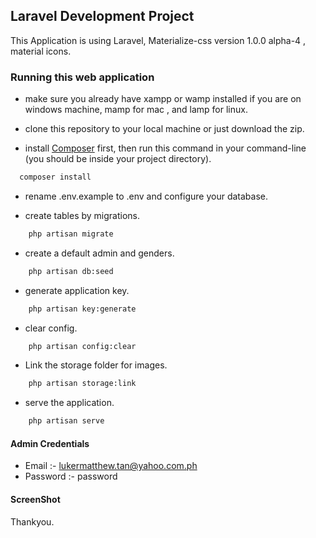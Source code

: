 ## Laravel Development Project

This Application is using Laravel, Materialize-css version 1.0.0 alpha-4 , material icons.

### Running this web application

- make sure you already have xampp or wamp installed if you are on windows machine, mamp for mac , and lamp for linux.

- clone this repository to your local machine or just download the zip.

- install [Composer](https://getcomposer.org/download) first, then run this command in your command-line (you should be inside your project directory).

```bash
  composer install
```

- rename .env.example to .env and configure your database.

- create tables by migrations.

```bash
    php artisan migrate
```

- create a default admin and genders.

```bash
    php artisan db:seed
```

- generate application key.

```bash
    php artisan key:generate
```

- clear config.

```bash
    php artisan config:clear
```

- Link the storage folder for images.

```bash
    php artisan storage:link
```

- serve the application.

```bash
    php artisan serve
```

#### Admin Credentials

- Email :- lukermatthew.tan@yahoo.com.ph
- Password :- password

#### ScreenShot



Thankyou.
